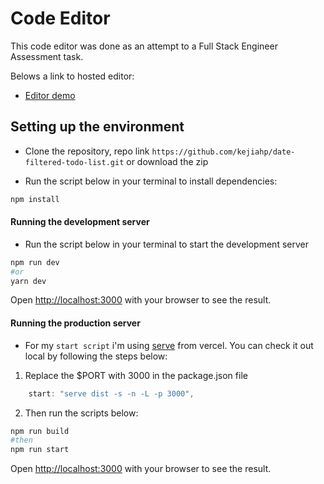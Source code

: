# Code Editor

This code editor was done as an attempt to a Full Stack Engineer Assessment task.

Belows a link to hosted editor:

- [Editor demo](https://vercel.com)

## Setting up the environment

- Clone the repository, repo link `https://github.com/kejiahp/date-filtered-todo-list.git` or download the zip

- Run the script below in your terminal to install dependencies:

```bash
npm install
```

#### Running the development server

- Run the script below in your terminal to start the development server

```bash
npm run dev
#or
yarn dev
```

Open [http://localhost:3000](http://localhost:3000) with your browser to see the result.

#### Running the production server

- For my `start script` i'm using [serve](https://www.npmjs.com/package/serve) from vercel. You can check it out local by following the steps below:

1. Replace the $PORT with 3000 in the package.json file

```js
    start: "serve dist -s -n -L -p 3000",
```

2. Then run the scripts below:

```bash
npm run build
#then
npm run start
```

Open [http://localhost:3000](http://localhost:3000) with your browser to see the result.
